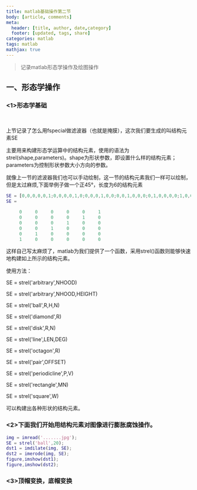 ```yaml
---
title: matlab基础操作第二节
body: [article, comments]
meta: 
  header: [title, author, date,category]
  footer: [updated, tags, share]
categories: matlab
tags: matlab
mathjax: true
---
```


> 记录matlab形态学操作及绘图操作

<!--more-->

## 一、形态学操作

### <1>形态学基础

​																																																														

上节记录了怎么用fspecial做滤波器（也就是掩膜），这次我们要生成的叫结构元素SE

主要用来构建形态学运算中的结构元素，使用的语法为strel(shape,parameters)。shape为形状参数，即设置什么样的结构元素；parameters为控制形状参数大小方向的参数。

就像上一节的滤波器我们也可以手动绘制，这一节的结构元素我们一样可以绘制，但是太过麻烦,下面举例子做一个正45°，长度为6的结构元素

```matlab
SE = [0,0,0,0,0,1;0,0,0,0,1,0;0,0,0,1,0,0;0,0,1,0,0,0;0,1,0,0,0,0;1,0,0,0,0,0;]
SE =

     0     0     0     0     0     1
     0     0     0     0     1     0
     0     0     0     1     0     0
     0     0     1     0     0     0
     0     1     0     0     0     0
     1     0     0     0     0     0

```

这样自己写太麻烦了，matlab为我们提供了一个函数，采用strel()函数则能够快速地构建如上所示的结构元素。

使用方法：

SE = strel('arbitrary',NHOOD)

SE = strel('arbitrary',NHOOD,HEIGHT)

SE = strel('ball',R,H,N)

SE = strel('diamond',R)

SE = strel('disk',R,N)

SE = strel('line',LEN,DEG)

SE = strel('octagon',R)

SE = strel('pair',OFFSET)

SE = strel('periodicline',P,V)

SE = strel('rectangle',MN)

SE = strel('square',W)

可以构建出各种形状的结构元素。

### <2>下面我们开始用结构元素对图像进行膨胀腐蚀操作。

```matlab
img = imread('.......jpg');
SE = strel('ball',20);
dst1 = imdilate(img, SE);
dst2 = imerode(img, SE);
figure,imshow(dst1);
figure,imshow(dst2);
```

### <3>顶帽变换，底帽变换

